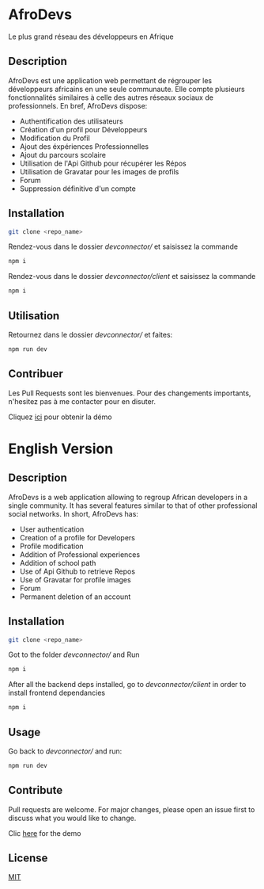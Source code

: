 # AfroDevs

Le plus grand réseau des développeurs en Afrique

## Description

AfroDevs est une application web permettant de régrouper les développeurs africains en une seule communaute. Elle compte plusieurs fonctionnalités similaires à celle des autres réseaux sociaux de professionnels. En bref, AfroDevs dispose:

* Authentification des utilisateurs
* Création d'un profil pour Développeurs
* Modification du Profil
* Ajout des éxpériences Professionnelles
* Ajout du parcours scolaire
* Utilisation de l'Api Github pour récupérer les Répos
* Utilisation de Gravatar pour les images de profils
* Forum
* Suppression définitive d'un compte

## Installation



```bash
git clone <repo_name>
```
Rendez-vous dans le dossier *devconnector/* et saisissez la commande

```bash
npm i
```

Rendez-vous dans le dossier *devconnector/client* et saisissez la commande

```bash
npm i
```

## Utilisation

Retournez dans le dossier *devconnector/* et faites:
 ```bash
npm run dev
```

## Contribuer
Les Pull Requests sont les bienvenues. Pour des changements importants, n'hesitez pas à me contacter pour en disuter.

Cliquez [ici](https://afrodevs.herokuapp.com/) pour obtenir la démo


# English Version

## Description

AfroDevs is a web application allowing to regroup African developers in a single community. It has several features similar to that of other professional social networks. In short, AfroDevs has:

* User authentication
* Creation of a profile for Developers
* Profile modification
* Addition of Professional experiences
* Addition of school path
* Use of Api Github to retrieve Repos
* Use of Gravatar for profile images
* Forum
* Permanent deletion of an account

## Installation

```bash
git clone <repo_name>
```
Got to the folder *devconnector/* and Run

```bash
npm i
```

After all the backend deps installed, go to *devconnector/client* in order to install frontend dependancies

```bash
npm i
```
## Usage

Go back to *devconnector/* and run:

 ```bash
npm run dev
```

## Contribute

Pull requests are welcome. For major changes, please open an issue first to discuss what you would like to change.

Clic [here](https://afrodevs.herokuapp.com/) for the demo

## License
[MIT](https://choosealicense.com/licenses/mit/)